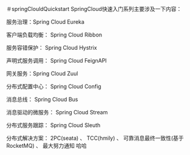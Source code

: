 ＃springClouldQuickstart
SpringCloud快速入门系列主要涉及一下内容：

服务治理：Spring Cloud Eureka

客户端负载均衡： Spring Cloud Ribbon

服务容错保护： Spring Cloud Hystrix

声明式服务调用： Spring Cloud FeignAPI

网关服务：Spring Cloud Zuul

分布式配置中心： Spring Cloud Config

消息总线： Spring Cloud Bus

消息驱动的微服务： Spring Cloud Stream

分布式服务跟踪： Spring Cloud Sleuth

分布式解决方案： 2PC(seata) 、 TCC(hmily) 、 可靠消息最终一致性(基于RocketMQ) 、 最大努力通知 哈哈







